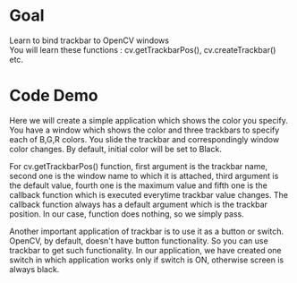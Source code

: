 # Goal    
Learn to bind trackbar to OpenCV windows   
You will learn these functions : cv.getTrackbarPos(), cv.createTrackbar() etc.     

# Code Demo      
Here we will create a simple application which shows the color you specify. 
You have a window which shows the color and three trackbars to specify each of B,G,R colors. 
You slide the trackbar and correspondingly window color changes. By default, initial color will be set to Black.     

For cv.getTrackbarPos() function, first argument is the trackbar name, second one is the window name to which it is attached, 
third argument is the default value, fourth one is the maximum value and fifth one is the callback function 
which is executed everytime trackbar value changes. The callback function always has a default argument which is the trackbar 
position. In our case, function does nothing, so we simply pass.    

Another important application of trackbar is to use it as a button or switch. 
OpenCV, by default, doesn't have button functionality. So you can use trackbar to get such functionality. 
In our application, we have created one switch in which application works only if switch is ON, otherwise screen is always black.     
